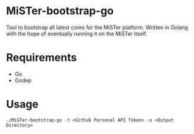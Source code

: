 # MiSTer-bootstrap-go

Tool to bootstrap all latest cores for the MiSTer platform. Written in Golang with the hope of eventually running it on the MiSTer itself.

# Requirements

* Go
* Godep

# Usage

`./MiSTer-bootstrap-go -t <Github Personal API Token> -o <Output Directory>`
